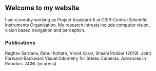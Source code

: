 ## Welcome to my website

I am currently working as Project Assistant-II at CSIR-Central Scientific Instruments Organisation. My research intrests include computer vision, vision based navigation and perception.

### Publications

Raghav Sardana, Rahul Kottath, Vinod Karar, Shashi Poddar (2019). Joint Forward-Backward Visual Odometry for Stereo Cameras. Advances in Robotics. ACM. (in press)
